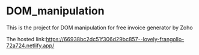 # DOM_manipulation

This is the project for DOM manipulation for free invoice generator by Zoho

The hosted link:https://66938bc2dc51f306d29bc857--lovely-frangollo-72a724.netlify.app/
